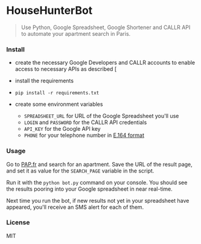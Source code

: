 HouseHunterBot
================
> Use Python, Google Spreadsheet, Google Shortener and CALLR API to automate your apartment search in Paris.


### Install

- create the necessary Google Developers and CALLR accounts to enable access to necessary APIs as described [

- install the requirements

- ```
  pip install -r requirements.txt
  ```

- create some environment variables
    - `SPREADSHEET_URL` for URL of the Google Spreadsheet you'll use
    - `LOGIN` and `PASSWORD` for the CALLR API credentials
    - `API_KEY` for the Google API key
    - `PHONE` for your telephone number in [E.164 format](https://en.wikipedia.org/wiki/E.164)

### Usage

Go to [PAP.fr](http://www.pap.fr) and search for an apartment. Save the URL of the result page, and set it as value for the `SEARCH_PAGE` variable in the script.

Run it with the  `python bot.py` command on your console. You should see the results pooring into your Google spreadsheet in near real-time.

Next time you run the bot, if new results not yet in your spreadsheet have appeared, you'll receive an SMS alert for each of them.

### License

MIT
